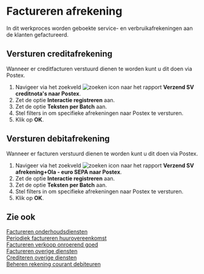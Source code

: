 # Factureren afrekening

In dit werkproces worden geboekte service- en verbruikafrekeningen aan de klanten gefactureerd.

## Versturen creditafrekening

Wanneer er creditfacturen verstuurd dienen te worden kunt u dit doen via Postex.

1. Navigeer via het zoekveld ![zoeken icon](/assets/images/zoeken.png "zoeken icon") naar het rapport **Verzend SV creditnota's naar Postex**. 
2. Zet de optie **Interactie registreren** aan.
3. Zet de optie **Teksten per Batch** aan. 
4. Stel filters in om specifieke afrekeningen naar Postex te versturen. 
5. Klik op **OK**.

## Versturen debitafrekening

Wanneer er facturen verstuurd dienen te worden kunt u dit doen via Postex.

1. Navigeer via het zoekveld ![zoeken icon](/assets/images/zoeken.png "zoeken icon") naar het rapport **Verzend SV afrekening+Ola - euro SEPA naar Postex**. 
2. Zet de optie **Interactie registreren** aan. 
3. Zet de optie **Teksten per Batch** aan. 
4. Stel filters in om specifieke afrekeningen naar Postex te versturen. 
5. Klik op **OK**.

## Zie ook

[Factureren onderhoudsdiensten](../factureren-onderhoudsdiensten/)  
[Periodiek factureren huurovereenkomst](../periodiek-factureren-huurovereenkomst/)  
[Factureren verkoop onroerend goed](../factureren-verkoop-onroerend-goed/)  
[Factureren overige diensten](../factureren-overige-diensten/)  
[Crediteren overige diensten](../crediteren-overige-diensten/)  
[Beheren rekening courant debiteuren](../beheren-rekening-courant-debiteuren/)
